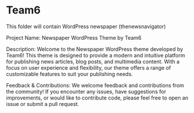 # Team6
This folder will contain WordPress newspaper (thenewsnavigator)


Project Name: Newspaper WordPress Theme by Team6


Description:
Welcome to the Newspaper WordPress theme developed by Team6! 
This theme is designed to provide a modern and intuitive platform for publishing news articles, blog posts, and multimedia content. 
With a focus on user experience and flexibility, our theme offers a range of customizable features to suit your publishing needs. 


Feedback & Contributions:
We welcome feedback and contributions from the community! If you encounter any issues, have suggestions for improvements, or would like to contribute code, please feel free to open an issue or submit a pull request.
